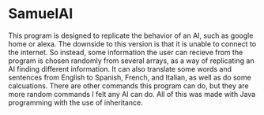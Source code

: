 # SamuelAI
This program is designed to replicate the behavior of an AI, such as google home or alexa. The downside to this version is that it is unable to connect to the internet. So instead, some information the user can recieve from the program is chosen randomly from several arrays, as a way of replicating an AI finding different information. It can also translate some words and sentences from English to Spanish, French, and Italian, as well as do some calcuations. There are other commands this program can do, but they are more random commands I felt any AI can do. All of this was made with Java programming with the use of inheritance. 
